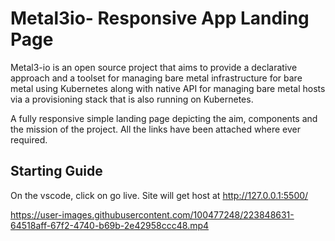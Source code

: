 <!---->

# Metal3io- Responsive App Landing Page

<p>Metal3-io is an open source project that aims to provide a declarative approach and a toolset for managing bare metal infrastructure for bare metal using Kubernetes along with native API for managing bare metal hosts via a provisioning stack that is also running on Kubernetes.</p> 
A fully responsive simple landing page depicting the aim, components and the mission of the project. 
All the links have been attached where ever required.

## Starting Guide
On the vscode, click on go live. Site will get host at http://127.0.0.1:5500/



https://user-images.githubusercontent.com/100477248/223848631-64518aff-67f2-4740-b69b-2e42958ccc48.mp4


